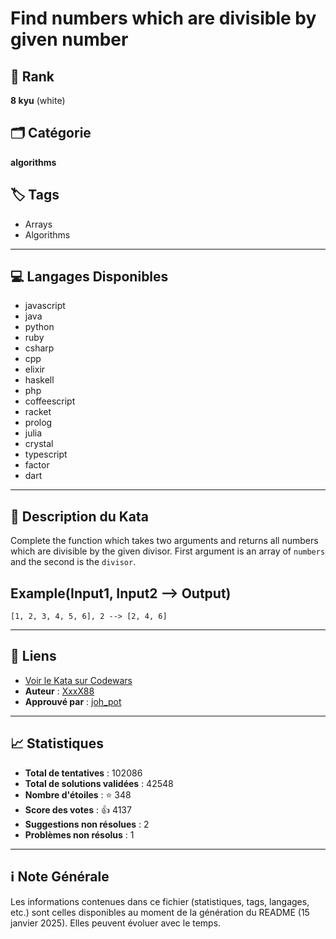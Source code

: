 # Find numbers which are divisible by given number

## 🏅 Rank
**8 kyu** (white)

## 🗂️ Catégorie
**algorithms**

## 🏷️ Tags
- Arrays
- Algorithms

---

## 💻 Langages Disponibles
- javascript
- java
- python
- ruby
- csharp
- cpp
- elixir
- haskell
- php
- coffeescript
- racket
- prolog
- julia
- crystal
- typescript
- factor
- dart

---

## 📜 Description du Kata

Complete the function which takes two arguments and returns all numbers which are divisible by the given divisor. First argument is an array of `numbers` and the second is the `divisor`.

## Example(Input1, Input2 --> Output)
```
[1, 2, 3, 4, 5, 6], 2 --> [2, 4, 6]
```


---

## 🔗 Liens
- [Voir le Kata sur Codewars](https://www.codewars.com/kata/55edaba99da3a9c84000003b)
- **Auteur** : [XxxX88](https://www.codewars.com/users/XxxX88)
- **Approuvé par** : [joh_pot](https://www.codewars.com/users/joh_pot)

---

## 📈 Statistiques
- **Total de tentatives** : 102086
- **Total de solutions validées** : 42548
- **Nombre d'étoiles** : ⭐ 348
- **Score des votes** : 👍 4137
- **Suggestions non résolues** : 2
- **Problèmes non résolus** : 1

---

## ℹ️ Note Générale
Les informations contenues dans ce fichier (statistiques, tags, langages, etc.) sont celles disponibles au moment de la génération du README (15 janvier 2025). Elles peuvent évoluer avec le temps.
